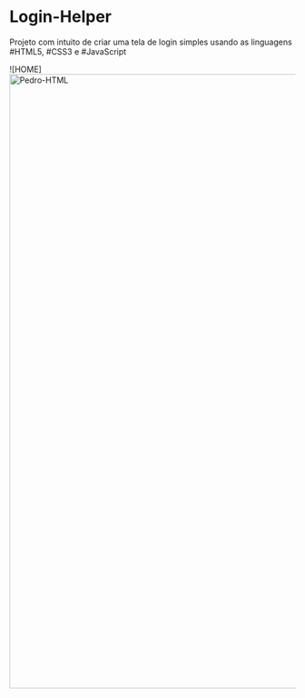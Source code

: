 # Login-Helper
Projeto com intuito de criar uma tela de login simples usando as linguagens #HTML5, #CSS3 e #JavaScript

![HOME] 
<img align="center" alt="Pedro-HTML" height="1080" width="1900" src="https://github.com/pedrinw/Login-Helper/blob/master/readme/home.png">
